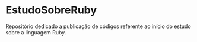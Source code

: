 # EstudoSobreRuby
Repositório dedicado a publicação de códigos referente ao início do estudo sobre a linguagem Ruby.
